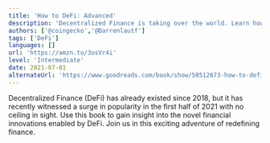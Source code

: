```yaml
---
title: 'How to DeFi: Advanced'
description: 'Decentralized Finance is taking over the world. Learn how to get started and join the revolution.'
authors: ['@coingecko','@Darrenlautf']
tags: ['DeFi']
languages: []
url: 'https://amzn.to/3osVr4i'
level: 'Intermediate'
date: 2021-07-01
alternateUrl: 'https://www.goodreads.com/book/show/58512673-how-to-defi'
---
```


Decentralized Finance (DeFi) has already existed since 2018, but it has recently witnessed a surge in popularity in the first half of 2021 with no ceiling in sight. Use this book to gain insight into the novel financial innovations enabled by DeFi. Join us in this exciting adventure of redefining finance.